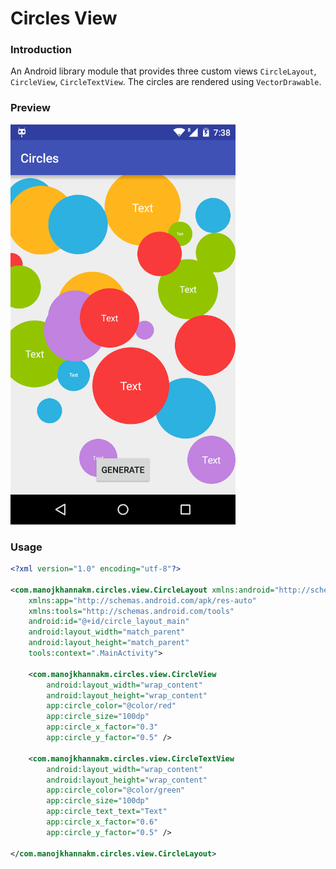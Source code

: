 # Circles View

### Introduction

An Android library module that provides three custom views `CircleLayout`, `CircleView`, `CircleTextView`. The circles are rendered using `VectorDrawable`.

### Preview

<img src="/preview/preview.png" width=360 />

### Usage

```xml
<?xml version="1.0" encoding="utf-8"?>

<com.manojkhannakm.circles.view.CircleLayout xmlns:android="http://schemas.android.com/apk/res/android"
    xmlns:app="http://schemas.android.com/apk/res-auto"
    xmlns:tools="http://schemas.android.com/tools"
    android:id="@+id/circle_layout_main"
    android:layout_width="match_parent"
    android:layout_height="match_parent"
    tools:context=".MainActivity">

    <com.manojkhannakm.circles.view.CircleView
        android:layout_width="wrap_content"
        android:layout_height="wrap_content"
        app:circle_color="@color/red"
        app:circle_size="100dp"
        app:circle_x_factor="0.3"
        app:circle_y_factor="0.5" />

    <com.manojkhannakm.circles.view.CircleTextView
        android:layout_width="wrap_content"
        android:layout_height="wrap_content"
        app:circle_color="@color/green"
        app:circle_size="100dp"
        app:circle_text_text="Text"
        app:circle_x_factor="0.6"
        app:circle_y_factor="0.5" />

</com.manojkhannakm.circles.view.CircleLayout>
```
